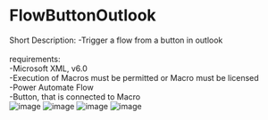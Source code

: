 # FlowButtonOutlook
Short Description:
 -Trigger a flow from a button in outlook
 <br> <br>
requirements: <br>
 -Microsoft XML, v6.0 <br>
 -Execution of Macros must be permitted or Macro must be licensed <br>
 -Power Automate Flow <br>
 -Button, that is connected to Macro <br>
 ![image](https://github.com/user-attachments/assets/ba85df93-288f-4f94-bc1e-122572c48f24)
 ![image](https://github.com/user-attachments/assets/26120fda-bf06-4acd-98eb-719212e5778c)
 ![image](https://github.com/user-attachments/assets/c45da0c7-78d0-4867-884e-99d11eb69210)
 ![image](https://github.com/user-attachments/assets/4316373e-07a9-4736-8c29-440a04f8c1d5)
 
